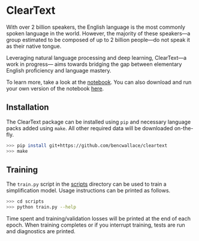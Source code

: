 # ClearText

With over 2 billion speakers, the English language is the most commonly spoken language in the world.
However, the majority of these speakers&mdash;a group estimated to be composed of up to 2 billion
people&mdash;do not speak it as their native tongue.

Leveraging natural language processing and deep learning, ClearText&mdash;a work in progress&mdash;
aims towards bridging the gap between elementary English proficiency and language mastery.

To learn more, take a look at the [notebook](notebooks/cleartext.html). You can also download and run your own version
of the notebook [here](notebooks/cleartext.ipynb).

## Installation

The ClearText package can be installed using `pip` and necessary language packs added using `make`.
All other required data will be downloaded on-the-fly.

```bash
>>> pip install git+https://github.com/bencwallace/cleartext
>>> make
```

## Training

The `train.py` script in the [scripts](https://github.com/bencwallace/cleartext/tree/master/scripts)
directory can be used to train a simplification model. Usage instructions can be printed as follows.

```bash
>>> cd scripts
>>> python train.py --help 
```

Time spent and training/validation losses will be printed at the end of each epoch. When training
completes or if you interrupt training, tests are run and diagnostics are printed.  
